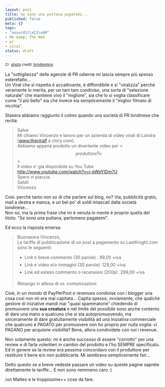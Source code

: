 ```yaml
--- 
layout: post
title: Se sono una puttana pagatemi...
published: false
meta: {}
tags: 
- "assurdit\xC3\xA0"
- Me &amp; The Web
- pr
- viral
status: draft
---
```

<a href="http://www.flickr.com/photos/49503201029@N01/317573437/" title="" target="_blank"><img src="http://farm1.static.flickr.com/136/317573437_6bd65d52ae.jpg" alt="" border="0" /></a>  
<small><a href="http://creativecommons.org/licenses/by-nd/2.0/" title="Attribution-NoDerivs License" target="_blank"><img src="http://www.lastknight.com/wp-content/plugins/photo-dropper/images/cc.png" alt="Creative Commons License" border="0" width="16" height="16" align="absmiddle" /></a> <a href="http://www.photodropper.com/photos/" target="_blank">photo</a> credit: <a href="http://www.flickr.com/photos/49503201029@N01/317573437/" title="brndnprkns" target="_blank">brndnprkns</a></small>
  
La "sottigliezza" delle agenzie di PR  odierne mi lascia sempre più spesso esterefatto...  
Un Viral che si rispetta è accattivante, è diffondibile e si "viralizza" perché veramente lo merita, per un tam tam condiviso, una sorta di "selezione naturale" che mantiene vivo il "migliore", sia che lo si voglia classificare come "il più bello" sia che invece sia semplicemente il "miglior filmato di nicchia".  
  
Stasera abbiamo raggiunto il colmo quando una società di PR londinese che recita:  
  
> Salve  
> Mi chiamo Vincenzo e lavoro per un azienda di video virali di Londra  
> (www.theviralf a ctory.com).  
> Abbiamo appena prodotto un divertente video per <$$produttoreTv$$>  
> Il video e' gia disponibile su You Tube  
> http://www.youtube.com/watch?v=j-qWpYIDm7U  
> Spero vi piaccia.  
> Saluti  
> Vincenzo  
  
Così. perchè tanto non so di che parlare sul blog, no? Via, pubblicità gratis, mail a destra e manca, e un bel po' di soldi intascati dalla società londinese...  
Non so, ma la prima frase che mi è venuta in mente è proprio quella del titolo: "Se sono una puttana, perlomeno pagatemi".  
  
Ed ecco la risposta emersa:  
  
> Buonasera Vincenzo,  
> Le tariffe di pubblicazione di un post a pagamento su LastKnight.com sono le seguenti:  
>  
>* Link e breve commento (30 parole)		. 99,00 +iva  
>* Link e video e/o immagini (30 parole)		.129,00 +iva  
>* Link ed esteso commento o recensioni (200p)	.299,00 +iva  
>  
> RImango in attesa di vs. comunicazioni.  
  
Cioè, in un mondo di PayPerPost e revenues condivise con i blogger una cosa così non mi era mai capitata... Capita spesso, ovviamente, che qualche gestore di iniziative mandi mai "quasi spammatorie" chiedendo di promuovere una **sua creatura** e nel limite del possibile sono anche contento di dare una mano a qualcuno che si sta autopromuovendo, ma sinceramente di dare gratuitamente visibilità ad una iniziativa commerciale che qualcuno è PAGATO per promuovere non ho proprio per nulla voglia: vi PAGANO per acquisire visibilità? Bene, allora condividete con noi i revenue.  
  
Non solamente questo: mi è anche successo di essere "corrotto" per una review e di farla volentieri in cambio del prodotto e l'ho SEMPRE specificato. Ed in genere se la review era pessima concordavo con il produttore per restituire il bene e/o non pubblicarla. Mi sembrava semplicemente fair...  
  
Detto questo se a breve vedeste passare un video su queste pagine saprete direttamente le tariffe...  E non sono nemmeno caro :)  
  
/un Matteo e le troppissime++ cose da fare. 
